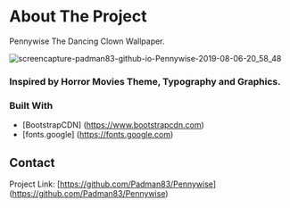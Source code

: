 # About The Project
Pennywise The Dancing Clown Wallpaper.

![screencapture-padman83-github-io-Pennywise-2019-08-06-20_58_48](https://user-images.githubusercontent.com/45048950/62958162-b8ce2e00-be28-11e9-94f1-73c66effc08e.png)

### Inspired by Horror Movies Theme, Typography and Graphics.

### Built With
* [BootstrapCDN] (https://www.bootstrapcdn.com)
* [fonts.google] (https://fonts.google.com)

## Contact 

Project Link: [https://github.com/Padman83/Pennywise] (https://github.com/Padman83/Pennywise)


